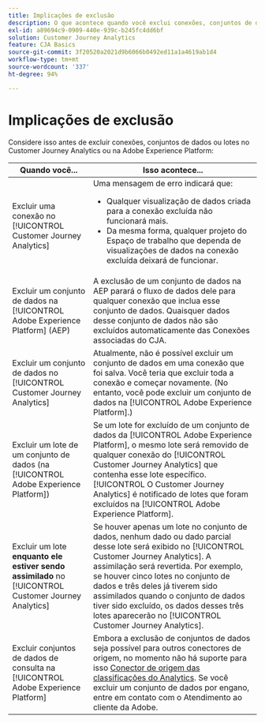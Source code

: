 ```yaml
---
title: Implicações de exclusão
description: O que acontece quando você exclui conexões, conjuntos de dados ou lotes no Customer Journey Analytics ou na Adobe Experience Platform.
exl-id: a89694c9-0909-440e-939c-b245fc4dd6bf
solution: Customer Journey Analytics
feature: CJA Basics
source-git-commit: 3f20520a2021d9b6066b0492ed11a1a4619ab1d4
workflow-type: tm+mt
source-wordcount: '337'
ht-degree: 94%

---
```


# Implicações de exclusão

Considere isso antes de excluir conexões, conjuntos de dados ou lotes no Customer Journey Analytics ou na Adobe Experience Platform:

| Quando você... | Isso acontece... |
| --- | --- |
| Excluir uma conexão no [!UICONTROL Customer Journey Analytics] | Uma mensagem de erro indicará que:<ul><li>Qualquer visualização de dados criada para a conexão excluída não funcionará mais.</li><li> Da mesma forma, qualquer projeto do Espaço de trabalho que dependa de visualizações de dados na conexão excluída deixará de funcionar.</li></ul> |
| Excluir um conjunto de dados na [!UICONTROL Adobe Experience Platform] (AEP) | A exclusão de um conjunto de dados na AEP parará o fluxo de dados dele para qualquer conexão que inclua esse conjunto de dados. Quaisquer dados desse conjunto de dados não são excluídos automaticamente das Conexões associadas do CJA. |
| Excluir um conjunto de dados no [!UICONTROL Customer Journey Analytics] | Atualmente, não é possível excluir um conjunto de dados em uma conexão que foi salva. Você teria que excluir toda a conexão e começar novamente. (No entanto, você pode excluir um conjunto de dados na [!UICONTROL Adobe Experience Platform].) |
| Excluir um lote de um conjunto de dados (na [!UICONTROL Adobe Experience Platform]) | Se um lote for excluído de um conjunto de dados da [!UICONTROL Adobe Experience Platform], o mesmo lote será removido de qualquer conexão do [!UICONTROL Customer Journey Analytics] que contenha esse lote específico. [!UICONTROL O Customer Journey Analytics] é notificado de lotes que foram excluídos na [!UICONTROL Adobe Experience Platform]. |
| Excluir um lote **enquanto ele estiver sendo assimilado** no [!UICONTROL Customer Journey Analytics] | Se houver apenas um lote no conjunto de dados, nenhum dado ou dado parcial desse lote será exibido no [!UICONTROL Customer Journey Analytics]. A assimilação será revertida. Por exemplo, se houver cinco lotes no conjunto de dados e três deles já tiverem sido assimilados quando o conjunto de dados tiver sido excluído, os dados desses três lotes aparecerão no [!UICONTROL Customer Journey Analytics]. |
| Excluir conjuntos de dados de consulta na [!UICONTROL Adobe Experience Platform] | Embora a exclusão de conjuntos de dados seja possível para outros conectores de origem, no momento não há suporte para isso [Conector de origem das classificações do Analytics](https://experienceleague.adobe.com/docs/experience-platform/sources/ui-tutorials/create/adobe-applications/classifications.html?lang=pt-BR). Se você excluir um conjunto de dados por engano, entre em contato com o Atendimento ao cliente da Adobe. |
